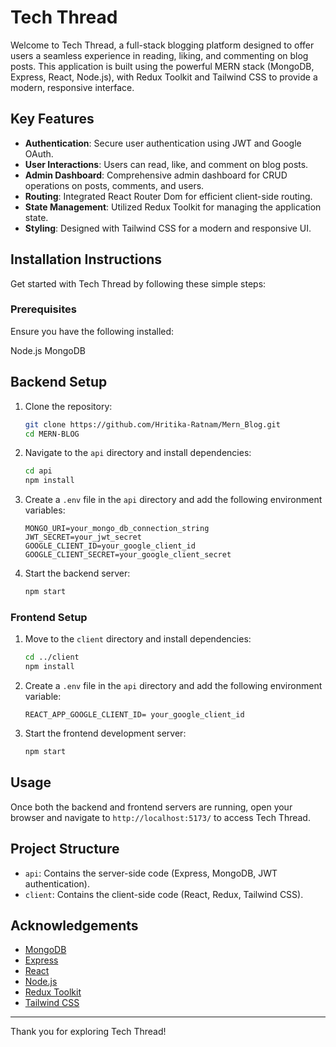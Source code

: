 # Tech Thread
Welcome to Tech Thread, a full-stack blogging platform designed to offer users a seamless experience in reading, liking, and commenting on blog posts. This application is built using the powerful MERN stack (MongoDB, Express, React, Node.js), with Redux Toolkit and Tailwind CSS to provide a modern, responsive interface.

## Key Features
- **Authentication**: Secure user authentication using JWT and Google OAuth.
- **User Interactions**: Users can read, like, and comment on blog posts.
- **Admin Dashboard**: Comprehensive admin dashboard for CRUD operations on posts, comments, and users.
- **Routing**: Integrated React Router Dom for efficient client-side routing.
- **State Management**: Utilized Redux Toolkit for managing the application state.
- **Styling**: Designed with Tailwind CSS for a modern and responsive UI.
  
## Installation Instructions
Get started with Tech Thread by following these simple steps:

### Prerequisites

Ensure you have the following installed:

Node.js
MongoDB

## Backend Setup

1. Clone the repository:
    ```bash
    git clone https://github.com/Hritika-Ratnam/Mern_Blog.git
    cd MERN-BLOG
    ```

2. Navigate to the `api` directory and install dependencies:
    ```bash
    cd api
    npm install
    ```

3. Create a `.env` file in the `api` directory and add the following environment variables:
    ```env
    MONGO_URI=your_mongo_db_connection_string
    JWT_SECRET=your_jwt_secret
    GOOGLE_CLIENT_ID=your_google_client_id
    GOOGLE_CLIENT_SECRET=your_google_client_secret
    ```

4. Start the backend server:
    ```bash
    npm start
    ```


### Frontend Setup
1. Move to the `client` directory and install dependencies:
    ```bash
    cd ../client
    npm install
    ```

2. Create a `.env` file in the `api` directory and add the following environment variable:
    ```env
    REACT_APP_GOOGLE_CLIENT_ID= your_google_client_id
    ```

3. Start the frontend development server:
    ```bash
    npm start
    ```
    
## Usage

Once both the backend and frontend servers are running, open your browser and navigate to `http://localhost:5173/` to access Tech Thread.

## Project Structure

- `api`: Contains the server-side code (Express, MongoDB, JWT authentication).
- `client`: Contains the client-side code (React, Redux, Tailwind CSS).


## Acknowledgements

- [MongoDB](https://www.mongodb.com/)
- [Express](https://expressjs.com/)
- [React](https://reactjs.org/)
- [Node.js](https://nodejs.org/)
- [Redux Toolkit](https://redux-toolkit.js.org/)
- [Tailwind CSS](https://tailwindcss.com/)


---
Thank you for exploring Tech Thread!






